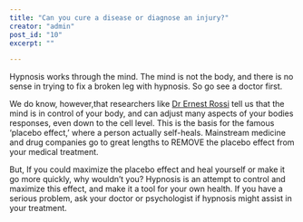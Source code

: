 ```yaml
---
title: "Can you cure a disease or diagnose an injury?"
creator: "admin"
post_id: "10"
excerpt: ""

---
```

Hypnosis works through the mind.  The mind is not the body, and there is no sense in trying to fix a broken leg with hypnosis.  So go see a doctor first.

We do know, however,that researchers like <a href="http://www.ernestrossi.com/">Dr Ernest Rossi</a> tell us that the mind is in control of your body, and can adjust many aspects of your bodies responses, even down to the cell level.   This is the basis for the famous ‘placebo effect,’  where a person actually self-heals.  Mainstream medicine and drug companies go to great lengths to REMOVE the placebo effect from your medical treatment. 

But, If you could maximize the placebo effect and heal yourself or make it go more quickly, why wouldn’t you?  Hypnosis is an attempt to control and maximize this effect, and make it a tool for your own health.  If you have a serious problem, ask your doctor or psychologist if hypnosis might assist in your treatment.